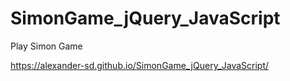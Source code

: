# SimonGame_jQuery_JavaScript

Play Simon Game

https://alexander-sd.github.io/SimonGame_jQuery_JavaScript/
